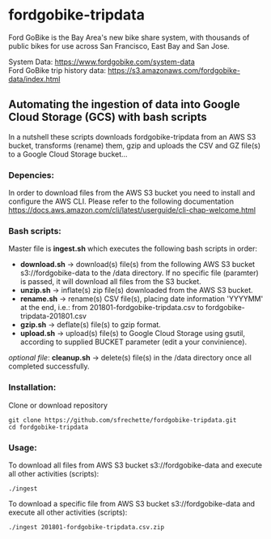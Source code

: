 # fordgobike-tripdata   

Ford GoBike is the Bay Area's new bike share system, with thousands of public bikes for use across San Francisco, East Bay and San Jose.        

System Data: https://www.fordgobike.com/system-data      
Ford GoBike trip history data: https://s3.amazonaws.com/fordgobike-data/index.html

## Automating the ingestion of data into Google Cloud Storage (GCS) with bash scripts
In a nutshell these scripts downloads fordgobike-tripdata from an AWS S3 bucket, transforms (rename) them, gzip and uploads the CSV and GZ file(s) to a Google Cloud Storage bucket...

### Depencies:      
In order to download files from the AWS S3 bucket you need to install and configure the AWS CLI. Please refer to the following documentation https://docs.aws.amazon.com/cli/latest/userguide/cli-chap-welcome.html        

### Bash scripts: 
Master file is **ingest.sh** which executes the following bash scripts in order:

* **download.sh** -> download(s) file(s) from the following AWS S3 bucket s3://fordgobike-data to the /data directory. If no specific file (paramter) is passed, it will download all files from the S3 bucket.
* **unzip.sh** -> inflate(s) zip file(s) downloaded from the AWS S3 bucket.
* **rename.sh** -> rename(s) CSV file(s), placing date information 'YYYYMM' at the end, i.e.: from 201801-fordgobike-tripdata.csv to fordgobike-tripdata-201801.csv
* **gzip.sh** -> deflate(s) file(s) to gzip format. 
* **upload.sh** -> upload(s) file(s) to Google Cloud Storage using gsutil, according to supplied BUCKET parameter (edit a your convinience).

*optional file*: **cleanup.sh** -> delete(s) file(s) in the /data directory once all completed successfully.        

### Installation: 
Clone or download repository
```     
git clone https://github.com/sfrechette/fordgobike-tripdata.git 
cd fordgobike-tripdata      
```     

### Usage: 
To download all files from AWS S3 bucket s3://fordgobike-data and execute all other activities (scripts):
```
./ingest 
```     

To download a specific file from AWS S3 bucket s3://fordgobike-data and execute all other activities (scripts):
```
./ingest 201801-fordgobike-tripdata.csv.zip
```
